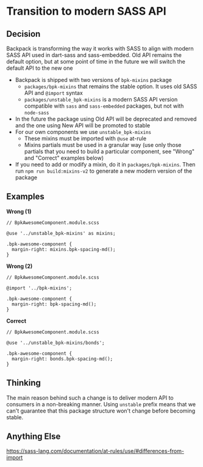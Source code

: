 # Transition to modern SASS API

## Decision
Backpack is transforming the way it works with SASS to align with modern SASS API used in
dart-sass and sass-embedded. Old API remains the default option, but at some point of time
in the future we will switch the default API to the new one

* Backpack is shipped with two versions of `bpk-mixins` package
  * `packages/bpk-mixins` that remains the stable option. It uses old SASS API and `@import` syntax
  * `packages/unstable_bpk-mixins` is a modern SASS API version compatible with `sass` and `sass-embedded` packages, but not with `node-sass`
* In the future the package using Old API will be deprecated and removed and the one using New API will be promoted to stable
* For our own components we use `unstable_bpk-mixins`
  * These mixins must be imported with `@use` at-rule
  * Mixins partials must be used in a granular way (use only those partials that you need to build a particular component, see "Wrong" and "Correct" examples below)
* If you need to add or modify a mixin, do it in `packages/bpk-mixins`. Then run `npm run build:mixins-v2` to generate a new modern version of the package

## Examples

**Wrong (1)**
```
// BpkAwesomeComponent.module.scss

@use '../unstable_bpk-mixins' as mixins;

.bpk-awesome-component {
  margin-right: mixins.bpk-spacing-md();
}
```

**Wrong (2)**
```
// BpkAwesomeComponent.module.scss

@import '../bpk-mixins';

.bpk-awesome-component {
  margin-right: bpk-spacing-md();
}
```

**Correct**
```
// BpkAwesomeComponent.module.scss

@use '../unstable_bpk-mixins/bonds';

.bpk-awesome-component {
  margin-right: bonds.bpk-spacing-md();
}
```

## Thinking

The main reason behind such a change is to deliver modern API to consumers in a non-breaking manner. Using `unstable` prefix
means that we can't guarantee that this package structure won't change before becoming stable.

## Anything Else

https://sass-lang.com/documentation/at-rules/use/#differences-from-import
